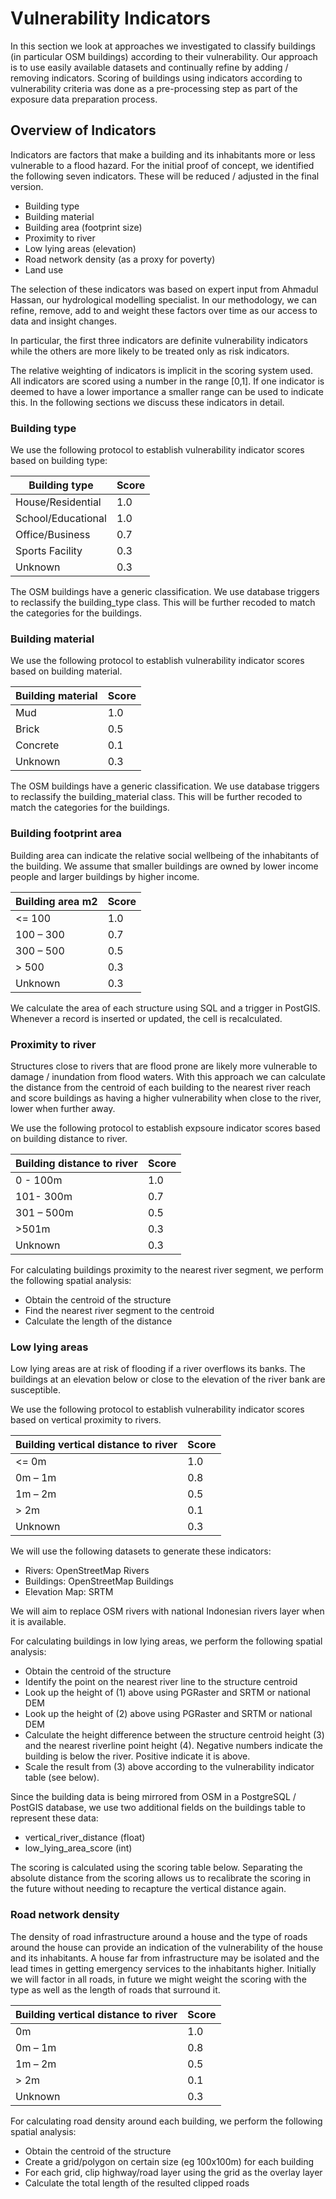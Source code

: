 # Vulnerability Indicators

In this section we look at approaches we investigated to classify buildings (in particular OSM buildings) according to their vulnerability. Our approach is to use easily available datasets and continually refine by adding / removing indicators. Scoring of buildings using indicators according to vulnerability criteria was done as a pre-processing step as part of the exposure data preparation process.

## Overview of Indicators

Indicators are factors that make a building and its inhabitants more or less vulnerable to a flood hazard. For the initial proof of concept, we identified the following seven indicators. These will be reduced / adjusted in the final version.

- Building type 
- Building material 
- Building area (footprint size) 
- Proximity to river 
- Low lying areas (elevation) 
- Road network density (as a proxy for poverty) 
- Land use 

The selection of these indicators was based on expert input from Ahmadul Hassan, our hydrological modelling specialist. In our methodology, we can refine, remove, add to and weight these factors over time as our access to data and insight changes.

In particular, the first three indicators are definite vulnerability indicators while the others are more likely to be treated only as risk indicators.

The relative weighting of indicators is implicit in the scoring system used. All indicators are scored using a number in the range [0,1]. If one indicator is deemed to have a lower importance a smaller range can be used to indicate this.  In the following sections we discuss these indicators in detail.

### Building type

We use the following protocol to establish vulnerability indicator scores based on building type:

| Building type      | Score |
|--------------------|-------|
| House/Residential  | 1.0   |
| School/Educational | 1.0   |
| Office/Business    | 0.7   |
| Sports Facility    | 0.3   |
| Unknown            | 0.3   |

The OSM buildings have a generic classification. We use database triggers to reclassify the building_type class. This will be further recoded to match the categories for the buildings.

### Building material

We use the following protocol to establish vulnerability indicator scores based on building material. 

| Building material | Score |
|-------------------|-------|
| Mud               | 1.0   |
| Brick             | 0.5   |
| Concrete          | 0.1   |
| Unknown           | 0.3   |

The OSM buildings have a generic classification. We use database triggers to reclassify the building_material class. This will be further recoded to match the categories for the buildings.

### Building footprint area

Building area can indicate the relative social wellbeing of the inhabitants of the building. We assume that smaller buildings are owned by lower income people and larger buildings by higher income. 

| Building area m2 | Score |
|------------------|-------|
| <= 100           | 1.0   |
| 100 – 300        | 0.7   |
| 300 – 500        | 0.5   |
| > 500            | 0.3   |
| Unknown          | 0.3   |

We calculate the area of each structure using SQL and a trigger in PostGIS. Whenever a record is inserted or updated, the cell is recalculated. 

### Proximity to river

Structures close to rivers that are flood prone are likely more vulnerable to damage / inundation from flood waters. With this approach we can calculate the distance from the centroid of each building to the nearest river reach and score buildings as having a higher vulnerability when close to the river, lower when further away. 

We use the following protocol to establish expsoure indicator scores based on building distance to river. 

| Building distance to river | Score |
|----------------------------|-------|
| 0 - 100m                   | 1.0   |
| 101- 300m                  | 0.7   |
| 301 – 500m                 | 0.5   |
| >501m                      | 0.3   |
| Unknown                    | 0.3   |

For calculating buildings proximity to the nearest river segment, we perform the following spatial analysis: 

- Obtain the centroid of the structure 
- Find the nearest river segment to the centroid 
- Calculate the length of the distance 

### Low lying areas

Low lying areas are at risk of flooding if a river overflows its banks. The buildings at an elevation below or close to the elevation of the river bank are susceptible.

We use the following protocol to establish vulnerability indicator scores based on vertical proximity to rivers.

| Building vertical distance to river | Score |
|-------------------------------------|-------|
| <= 0m                               | 1.0   |
| 0m – 1m                             | 0.8   |
| 1m – 2m                             | 0.5   |
| > 2m                                | 0.1   |
| Unknown                             | 0.3   |

We will use the following datasets to generate these indicators: 

- Rivers: OpenStreetMap Rivers 
- Buildings: OpenStreetMap Buildings 
- Elevation Map: SRTM 

We will aim to replace OSM rivers with national Indonesian rivers layer when it is available.  

For calculating buildings in low lying areas, we perform the following spatial analysis:
 
- Obtain the centroid of the structure 
- Identify the point on the nearest river line to the structure centroid 
- Look up the height of (1) above using PGRaster and SRTM or national DEM
- Look up the height of (2) above using PGRaster and SRTM or national DEM
- Calculate the height difference between the structure centroid height (3) and the nearest riverline point height (4). Negative numbers indicate the building is below the river. Positive indicate it is above.
- Scale the result from (3) above according to the vulnerability indicator table (see below).  

Since the building data is being mirrored from OSM in a PostgreSQL / PostGIS database, we use two additional fields on the buildings table to represent these data: 

- vertical_river_distance (float) 
- low_lying_area_score (int) 

The scoring is calculated using the scoring table below. Separating the absolute distance from the scoring allows us to recalibrate the scoring in the future without needing to recapture the vertical distance again.

### Road network density

The density of road infrastructure around a house and the type of roads around the house can provide an indication of the vulnerability of the house and its inhabitants. A house far from infrastructure may be isolated and the lead times in getting emergency services to the inhabitants higher. Initially we will factor in all roads, in future we might weight the scoring with the type as well as the length of roads that surround it. 

| Building vertical distance to river | Score |
|-------------------------------------|-------|
| 0m                                  | 1.0   |
| 0m – 1m                             | 0.8   |
| 1m – 2m                             | 0.5   |
| > 2m                                | 0.1   |
| Unknown                             | 0.3   |

For calculating road density around each building, we perform the following spatial analysis: 

- Obtain the centroid of the structure 
- Create a grid/polygon on certain size (eg 100x100m) for each building 
- For each grid, clip highway/road layer using the grid as the overlay layer 
- Calculate the total length of the resulted clipped roads  